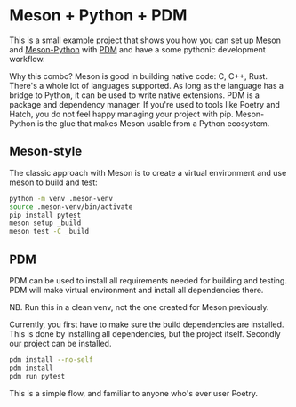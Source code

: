 <!--
SPDX-FileCopyrightText: 2024 Arjan Molenaar

SPDX-License-Identifier: Apache-2.0
-->

# Meson + Python + PDM

This is a small example project that shows you how you can set up
[Meson](https://mesonbuild.com/) and
[Meson-Python](https://meson-python.readthedocs.io) with
[PDM](https://pdm-project.org) and have a some pythonic development workflow.

Why this combo? Meson is good in building native code: C, C++, Rust. There's a whole lot of languages supported. As long as the language has a bridge to Python, it can be used to write native extensions.
PDM is a package and dependency manager. If you're used to tools like Poetry and Hatch, you do not feel happy
managing your project with pip.
Meson-Python is the glue that makes Meson usable from a Python ecosystem.


## Meson-style

The classic approach with Meson is to create a virtual environment and use meson to build and test:

```bash
python -m venv .meson-venv
source .meson-venv/bin/activate
pip install pytest
meson setup _build
meson test -C _build
```

## PDM

PDM can be used to install all requirements needed for building and testing. PDM will make virtual environment and install all dependencies there.

NB. Run this in a clean venv, not the one created for Meson previously.

Currently, you first have to make sure the build dependencies are installed. This is done
by installing all dependencies, but the project itself. Secondly our project can be installed.

```bash
pdm install --no-self
pdm install
pdm run pytest
```

This is a simple flow, and familiar to anyone who's ever user Poetry.

